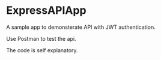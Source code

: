# ExpressAPIApp
A sample app to demonsterate API with JWT authentication.

Use Postman to test the api.

The code is self explanatory.
